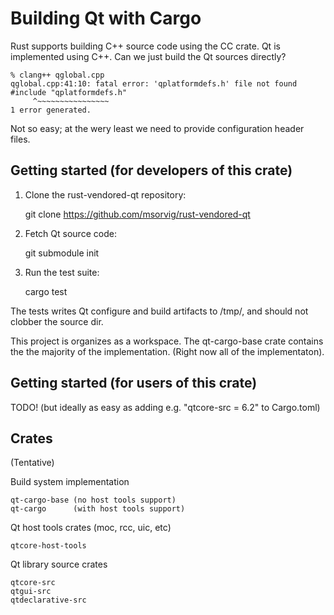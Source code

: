 # Building Qt with Cargo

Rust supports building C++ source code using the CC crate. Qt is implemented using C++.
Can we just build the Qt sources directly?

    % clang++ qglobal.cpp
    qglobal.cpp:41:10: fatal error: 'qplatformdefs.h' file not found
    #include "qplatformdefs.h"
         ^~~~~~~~~~~~~~~~~
    1 error generated.

Not so easy; at the wery least we need to provide configuration header files.

## Getting started (for developers of this crate)

1. Clone the rust-vendored-qt repository:

    git clone https://github.com/msorvig/rust-vendored-qt

2. Fetch Qt source code:

    git submodule init

3. Run the test suite:

    cargo test

The tests writes Qt configure and build artifacts to /tmp/, and should
not clobber the source dir.

This project is organizes as a workspace. The qt-cargo-base crate contains
the the majority of the implementation. (Right now all of the implementaton).

## Getting started (for users of this crate)

TODO! (but ideally as easy as adding e.g. "qtcore-src = 6.2" to Cargo.toml)

## Crates

(Tentative)

Build system implementation

    qt-cargo-base (no host tools support)
    qt-cargo      (with host tools support)

Qt host tools crates (moc, rcc, uic, etc)

    qtcore-host-tools

Qt library source crates

    qtcore-src
    qtgui-src
    qtdeclarative-src
